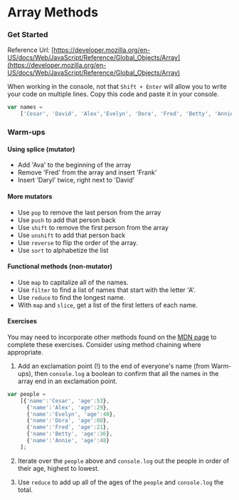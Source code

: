 # Array Methods

### Get Started
Reference Url: [https://developer.mozilla.org/en-US/docs/Web/JavaScript/Reference/Global_Objects/Array](https://developer.mozilla.org/en-US/docs/Web/JavaScript/Reference/Global_Objects/Array)

When working in the console, not that `Shift + Enter` will allow you to write your code on multiple lines. Copy this code and paste it in your console.

```js
var names =
    ['Cesar', 'David', 'Alex','Evelyn', 'Dora', 'Fred', 'Betty', 'Annie'];
```
### Warm-ups
####  Using splice (mutator)
- Add 'Ava' to the beginning of the array
- Remove 'Fred' from the array and insert 'Frank'
- Insert 'Daryl' twice, right next to 'David'

#### More mutators
- Use `pop` to remove the last person from the array
- Use `push` to add that person back
-	Use `shift` to remove the first person from the array
- Use `unshift` to add that person back
- Use `reverse` to flip the order of the array.
- Use `sort` to alphabetize the list

#### Functional methods (non-mutator)
- Use `map` to capitalize all of the names.
- Use `filter` to find a list of names that start with the letter 'A'.
- Use `reduce` to find the longest name.
- With `map` and `slice`, get a list of the first letters of each name.


#### Exercises
You may need to incorporate other methods found on the [MDN page](https://developer.mozilla.org/en-US/docs/Web/JavaScript/Reference/Global_Objects/Array) to complete these exercises.  Consider using method chaining where appropriate.

1. Add an exclamation point (!) to the end of everyone's name (from Warm-ups), then `console.log` a boolean to confirm that all the names in the array end in an exclamation point.

```js
var people =
    [{'name':'Cesar', 'age':53},
      {'name':'Alex', 'age':29},
      {'name':'Evelyn', 'age':40},
      {'name':'Dora', 'age':80},
      {'name':'Fred', 'age':21},
      {'name':'Betty', 'age':36},
      {'name':'Annie', 'age':48}
    ];
```

2. Iterate over the `people` above and `console.log` out the people in order of their age, highest to lowest.

3. Use `reduce` to add up all of the ages of the `people` and `console.log` the total.
